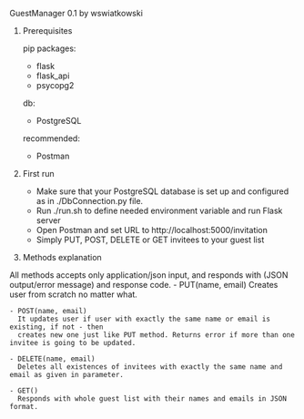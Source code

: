 GuestManager 0.1 by wswiatkowski

1. Prerequisites

    pip packages:
    - flask
    - flask_api
    - psycopg2
    
    db:
    - PostgreSQL

    recommended:
    - Postman

2. First run
    - Make sure that your PostgreSQL database is set up and configured as in ./DbConnection.py file.
    - Run ./run.sh to define needed environment variable and run Flask server
    - Open Postman and set URL to http://localhost:5000/invitation
    - Simply PUT, POST, DELETE or GET invitees to your guest list

3. Methods explanation

All methods accepts only application/json input, and responds with (JSON output/error message) and response code.
    - PUT(name, email)
      Creates user from scratch no matter what.

    - POST(name, email)
      It updates user if user with exactly the same name or email is existing, if not - then
      creates new one just like PUT method. Returns error if more than one invitee is going to be updated.

    - DELETE(name, email)
      Deletes all existences of invitees with exactly the same name and email as given in parameter.

    - GET()
      Responds with whole guest list with their names and emails in JSON format.
